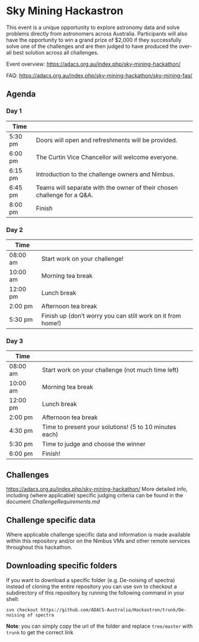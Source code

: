 # Sky Mining Hackastron
This event is a unique opportunity to explore astronomy data and solve problems directly from astronomers across Australia. 
Participants will also have the opportunity to win a grand prize of $2,000 if they successfully solve one of the challenges and are then judged to have produced the over-all best solution across all challenges.

Event overview: https://adacs.org.au/index.php/sky-mining-hackathon/

FAQ: https://adacs.org.au/index.php/sky-mining-hackathon/sky-mining-faq/

## Agenda

### Day 1
| Time   | |
| ------ | ------------- |
|5:30 pm | Doors will open and refreshments will be provided.|
|6:00 pm | The Curtin Vice Chancellor will welcome everyone.|
|6:15 pm | Introduction to the challenge owners and Nimbus.|
|6:45 pm | Teams will separate with the owner of their chosen challenge for a Q&A.|
|8:00 pm | Finish |

### Day 2
| Time   | |
| ------ | ------------- |
|08:00 am| Start work on your challenge!|
|10:00 am| Morning tea break|
|12:00 pm| Lunch break|
|2:00 pm | Afternoon tea break|
|5:30 pm | Finish up (don’t worry you can still work on it from home!)|

### Day 3
| Time   | |
| ------ | ------------- |
|08:00 am| Start work on your challenge (not much time left)|
|10:00 am| Morning tea break|
|12:00 pm| Lunch break|
|2:00 pm | Afternoon tea break|
|4:30 pm | Time to present your solutions! (5 to 10 minutes each)|
|5:30 pm | Time to judge and choose the winner|
|6:00 pm | Finish!|

## Challenges
https://adacs.org.au/index.php/sky-mining-hackathon/
More detailed info, including (where applicable) specific judging criteria can be found in the document	
_ChallengeRequirements.md_

## Challenge specific data
Where applicable challenge specific data and information is made available within this repository and/or on the Nimbus VMs and other 
remote services throughout this hackathon.

## Downloading specific folders
If you want to download a specific folder (e.g. De-noising of spectra) instead of cloning the entire repository you can use svn to 
checkout a subdirectory of this repository by running the following command in your shell:

`svn checkout https://github.com/ADACS-Australia/Hackastron/trunk/De-noising of spectra`

**Note**: you can simply copy the url of the folder and replace `tree/master` with `trunk` to get the correct link
